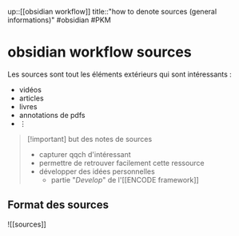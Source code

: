 up::[[obsidian workflow]]
title::"how to denote sources (general informations)"
#obsidian #PKM
# obsidian workflow sources
Les sources sont tout les éléments extérieurs qui sont intéressants :
 - vidéos
 - articles
 - livres
 - annotations de pdfs
 - $\vdots$

> [!important] but des notes de sources
>  - capturer qqch d'intéressant
>  - permettre de retrouver facilement cette ressource
>  - développer des idées personnelles
>      - partie "_Develop_" de l'[[ENCODE framework]]

## Format des sources
![[sources]]

